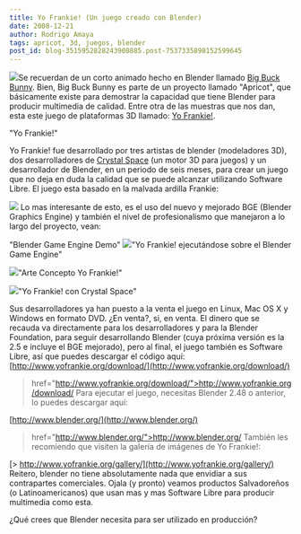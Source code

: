```yaml
---
title: Yo Frankie! (Un juego creado con Blender)
date: 2008-12-21
author: Rodrigo Amaya
tags: apricot, 3d, juegos, blender
post_id: blog-3515952828243908885.post-7537335898152599645
---
```


[![](http://1.bp.blogspot.com/_ayvorITawE4/SU8KzPFnqyI/AAAAAAAAB0k/XGtY6wpZwYw/s320/yofrankie_psp.jpg)](http://1.bp.blogspot.com/_ayvorITawE4/SU8KzPFnqyI/AAAAAAAAB0k/XGtY6wpZwYw/s1600-h/yofrankie_psp.jpg)Se recuerdan de un corto animado hecho en Blender llamado [Big Buck Bunny](http://www.srbyte.com/2008/06/big-buck-bunny-una-animacion-en.html). Bien, Big Buck Bunny es parte de un proyecto llamado "Apricot", que básicamente existe para demostrar la capacidad que tiene Blender para producir multimedia de calidad. Entre otra de las muestras que nos dan, esta este juego de plataformas 3D llamado: [Yo Frankie!](http://www.yofrankie.org/).

"Yo Frankie!"

Yo Frankie! fue desarrollado por tres artistas de blender (modeladores 3D), dos desarrolladores de [Crystal Space](http://www.crystalspace3d.org/main/Main_Page) (un motor 3D para juegos) y un desarrollador de Blender, en un periodo de seis meses, para crear un juego que no deja en duda la calidad que se puede alcanzar utilizando Software Libre. El juego esta basado en la malvada ardilla Frankie:

[![](http://1.bp.blogspot.com/_ayvorITawE4/SU8KylPZzVI/AAAAAAAAB0U/Jw_0EzMaVbQ/s320/frankie.png)](http://1.bp.blogspot.com/_ayvorITawE4/SU8KylPZzVI/AAAAAAAAB0U/Jw_0EzMaVbQ/s1600-h/frankie.png) Lo mas interesante de esto, es el uso del nuevo y mejorado BGE (Blender Graphics Engine) y también el nivel de profesionalismo que manejaron a lo largo del proyecto, vean:

"Blender Game Engine Demo" [![](http://2.bp.blogspot.com/_ayvorITawE4/SU8Ky1QVIfI/AAAAAAAAB0c/y9HbQKQH6C0/s320/yofrankie10.jpg)](http://2.bp.blogspot.com/_ayvorITawE4/SU8Ky1QVIfI/AAAAAAAAB0c/y9HbQKQH6C0/s1600-h/yofrankie10.jpg)"Yo Frankie! ejecutándose sobre el Blender Game Engine"

[![](http://2.bp.blogspot.com/_ayvorITawE4/SU8Kye5rKsI/AAAAAAAAB0M/h4NdRExxOB0/s320/forest2.jpg)](http://2.bp.blogspot.com/_ayvorITawE4/SU8Kye5rKsI/AAAAAAAAB0M/h4NdRExxOB0/s1600-h/forest2.jpg)"Arte Concepto Yo Frankie!"

[![](http://2.bp.blogspot.com/_ayvorITawE4/SU8KxnIaKiI/AAAAAAAAB0E/ky2sW9YPEbs/s320/crystal001.png)](http://2.bp.blogspot.com/_ayvorITawE4/SU8KxnIaKiI/AAAAAAAAB0E/ky2sW9YPEbs/s1600-h/crystal001.png)"Yo Frankie! con Crystal Space"

Sus desarrolladores ya han puesto a la venta el juego en Linux, Mac OS X y Windows en formato DVD. ¿En venta?, si, en venta. El dinero que se recauda va directamente para los desarrolladores y para la Blender Foundation, para seguir desarrollando Blender (cuya próxima versión es la 2.5 e incluye el BGE mejorado), pero al final, el juego también es Software Libre, así que puedes descargar el código aquí:[http://www.yofrankie.org/download/](http://www.yofrankie.org/download/)

> href="http://www.yofrankie.org/download/">http://www.yofrankie.org/download/
Para ejecutar el juego, necesitas Blender 2.48 o anterior, lo puedes descargar aquí:

[http://www.blender.org/](http://www.blender.org/)

> href="http://www.blender.org/">http://www.blender.org/
También les recomiendo que visiten la galería de imágenes de Yo Frankie!:

[> http://www.yofrankie.org/gallery/](http://www.yofrankie.org/gallery/) Reitero, blender no tiene absolutamente nada que envidiar a sus contrapartes comerciales. Ojala (y pronto) veamos productos Salvadoreños (o Latinoamericanos) que usan mas y mas Software Libre para producir multimedia como esta.

¿Qué crees que Blender necesita para ser utilizado en producción?